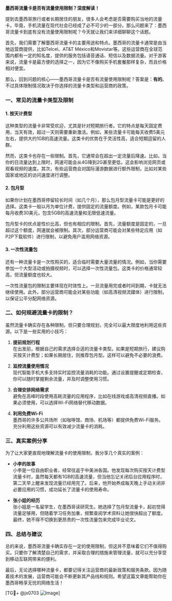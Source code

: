 **墨西哥流量卡是否有流量使用限制？深度解读！**

提到去墨西哥旅行或者长期居住的朋友，很多人会考虑是否需要购买当地的流量卡。毕竟，手机流量在现代社会已经成了必不可少的一部分。那么问题来了：墨西哥流量卡到底有没有流量使用限制呢？今天就让我们来详细聊聊这个话题。

首先，我们需要了解墨西哥流量卡的主要用途和特点。墨西哥的流量卡通常是由当地运营商提供，比如Telcel、AT&T México和Movistar等。这些运营商在全球范围内都有一定的知名度，提供的服务包括语音通话、短信以及数据流量。对于游客来说，流量卡是最方便的选择之一，因为它不像购买手机套餐那样复杂，而且价格相对便宜。

那么，回到问题的核心——墨西哥流量卡是否有流量使用限制呢？答案是：**有的**。不过具体限制情况取决于你选择的流量卡类型和运营商的政策。

### 一、常见的流量卡类型及限制

#### 1. **按天计费型**
这种类型的流量卡非常受欢迎，尤其是针对短期旅行者。它的特点是每天固定费用，当天有效，超过一天则需要重新激活。例如，某些流量卡可能每天收费5美元左右，提供大约1GB的高速流量。这类卡的优势在于灵活性高，适合短期逗留的人群。

然而，这类卡也存在一些限制。首先，它通常会在超出一定流量后降速。比如，当你的日流量达到上限时，网速可能会从4G降到2G甚至更低，这会影响浏览网页或观看视频的速度。其次，有些运营商会对国际漫游数据进行额外限制，比如对某些国家或地区的访问速度进行调整。

#### 2. **包月型**
如果你计划在墨西哥停留较长时间（如几个月），那么包月型流量卡可能是更好的选择。这类卡一般以月为单位计费，提供固定的流量额度。例如，某款包月卡可能每月收费30美元，包含5GB的高速流量和无限低速流量。

包月型卡的优点是性价比高，但也有相应的限制。首先，流量额度是固定的，一旦超过这个额度，网速就会被限制。其次，部分运营商可能会对某些特定应用（如P2P下载软件）进行限制，以避免用户滥用网络资源。

#### 3. **一次性流量包**
还有一种流量卡是一次性购买的，适合临时需要大量流量的情况。例如，当你需要参加一个大型活动或拍摄视频时，可以选择一次性流量包。这类卡的价格通常较高，但流量额度也较大。

一次性流量包的限制主要体现在时效性上。一旦流量用完或者时间到期，卡就无法继续使用。此外，部分运营商可能会对某些功能（如高清视频流媒体）进行限制，以保证公平分配网络资源。

### 二、如何规避流量卡的限制？

虽然流量卡确实存在各种限制，但只要合理规划，完全可以最大限度地利用这些资源。以下是一些实用的小技巧：

1. **提前规划行程**  
   在出发前，根据自己的需求选择合适的流量卡类型。如果是短期旅行，建议购买按天计费型；如果长期居住，则推荐包月型。这样可以避免不必要的浪费。

2. **监控流量使用情况**  
   现代智能手机大多支持实时监控流量消耗的功能。通过设置提醒或定期检查，你可以随时掌握剩余流量，并及时调整使用习惯。

3. **合理安排网络需求**  
   避免在高峰时段使用高耗流量的应用程序，比如在线游戏或高清视频直播。如果必须使用，可以选择Wi-Fi网络替代移动数据。

4. **利用免费Wi-Fi**  
   墨西哥的许多公共场所（如咖啡馆、商场、机场等）都提供免费Wi-Fi服务。充分利用这些资源可以有效减少流量卡的消耗。

### 三、真实案例分享

为了让大家更直观地理解流量卡的使用限制，我分享几个真实的案例：

- **小李的故事**  
  小李是一位自由职业者，经常往返于中美洲各国。他发现每次购买按天计费型流量卡时，虽然每天都有1GB的高速流量，但当他忘记关闭后台应用程序时，第二天早上醒来发现流量已经用完了。后来，他开始养成每天晚上手动关闭非必要应用的习惯，成功延长了流量卡的使用寿命。

- **张小姐的经历**  
  张小姐是一名留学生，在墨西哥读研究生。她选择了包月型流量卡，起初觉得流量足够用，但随着学习任务加重，频繁查阅学术资料让她很快超出了额度。最终，她不得不切换到更昂贵的一次性流量包来完成毕业论文。

### 四、总结与建议

总的来说，墨西哥流量卡确实存在一定的使用限制，但这并不意味着它们不值得购买。只要你了解清楚自己的需求，并采取合理的措施来管理流量，就可以充分享受到移动互联网带来的便利。

最后，无论选择哪种流量卡，都要记得关注运营商的最新政策和服务条款。因为随着技术的发展，运营商可能会不断更新其产品线和规则。希望这篇文章能帮助你在墨西哥畅享无忧的网络生活！

[TG💪+ @jx0703 ![Image](https://github.com/user-attachments/assets/dbca1d08-cadb-493c-b0ec-ad6f7a83f270)]